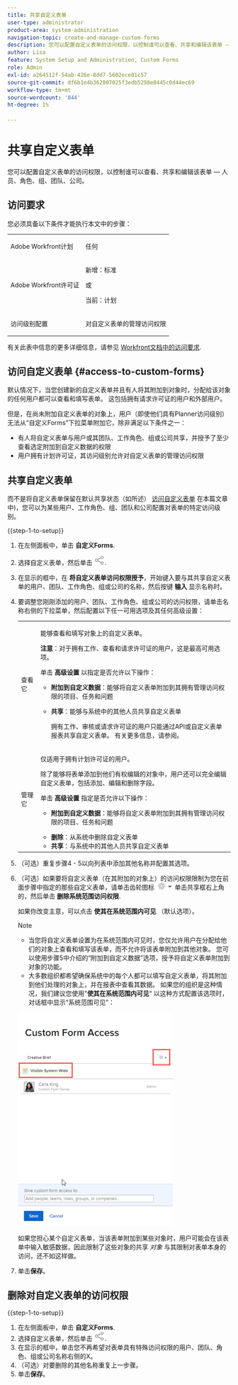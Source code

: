 ```yaml
---
title: 共享自定义表单
user-type: administrator
product-area: system-administration
navigation-topic: create-and-manage-custom-forms
description: 您可以配置自定义表单的访问权限，以控制谁可以查看、共享和编辑该表单 — 人员、角色、组、团队、公司。
author: Lisa
feature: System Setup and Administration, Custom Forms
role: Admin
exl-id: a264512f-54ab-426e-8dd7-5602ece81c57
source-git-commit: df6b1e4b362807025f3edb5298e8445c0d44ec69
workflow-type: tm+mt
source-wordcount: '844'
ht-degree: 1%

---
```


# 共享自定义表单

您可以配置自定义表单的访问权限，以控制谁可以查看、共享和编辑该表单 — 人员、角色、组、团队、公司。

## 访问要求

您必须具备以下条件才能执行本文中的步骤：

<table style="table-layout:auto"> 
 <col> 
 <col> 
 <tbody> 
  <tr data-mc-conditions=""> 
   <td role="rowheader"> <p>Adobe Workfront计划</p> </td> 
   <td>任何</td> 
  </tr> 
  <tr> 
   <td role="rowheader">Adobe Workfront许可证</td> 
   <td>
   <p>新增：标准</p>
   <p>或</p>
   <p>当前：计划</p></td>
  </tr> 
  <tr data-mc-conditions=""> 
   <td role="rowheader">访问级别配置</td> 
   <td> <p>对自定义表单的管理访问权限</p> </td> 
  </tr> 
 </tbody> 
</table>

有关此表中信息的更多详细信息，请参见 [Workfront文档中的访问要求](/help/quicksilver/administration-and-setup/add-users/access-levels-and-object-permissions/access-level-requirements-in-documentation.md).

## 访问自定义表单 {#access-to-custom-forms}

默认情况下，当您创建新的自定义表单并且有人将其附加到对象时，分配给该对象的任何用户都可以查看和填写表单。 这包括拥有请求许可证的用户和外部用户。

但是，在尚未附加自定义表单的对象上，用户（即使他们具有Planner访问级别）无法从“自定义Forms”下拉菜单附加它，除非满足以下条件之一：

* 有人将自定义表单与用户或其团队、工作角色、组或公司共享，并授予了至少查看选定附加到自定义数据的权限
* 用户拥有计划许可证，其访问级别允许对自定义表单的管理访问权限

## 共享自定义表单

而不是将自定义表单保留在默认共享状态（如所述） [访问自定义表单](#access-to-custom-forms) 在本篇文章中)，您可以为某些用户、工作角色、组、团队和公司配置对表单的特定访问级别。

{{step-1-to-setup}}

1. 在左侧面板中，单击 **自定义Forms**.
1. 选择自定义表单，然后单击 ![“共享”图标](assets/share-icon.png).
1. 在显示的框中，在 **将自定义表单访问权限授予**，开始键入要与其共享自定义表单的用户、团队、工作角色、组或公司的名称，然后按键 **输入** 显示名称时。
1. 要调整您刚刚添加的用户、团队、工作角色、组或公司的访问权限，请单击名称右侧的下拉菜单，然后配置以下任一可用选项及其任何高级设置：

   <table style="table-layout:auto"> 
    <col> 
    <col> 
    <tbody> 
     <tr> 
      <td role="rowheader">查看它</td> 
      <td> <p>能够查看和填写对象上的自定义表单。</p> <p><b>注意</b>：对于拥有工作、查看和请求许可证的用户，这是最高可用选项。</p> <p>单击 <strong>高级设置</strong> 以指定是否允许以下操作：</p> 
       <ul> 
        <li><strong>附加到自定义数据</strong>：能够将自定义表单附加到其拥有管理访问权限的项目、任务和问题</li> 
        <li> <p><strong>共享</strong>：能够与系统中的其他人员共享自定义表单</p> <p>拥有工作、审核或请求许可证的用户只能通过API或自定义表单报表共享自定义表单。 有关更多信息，请参阅。</p> </li> 
       </ul> </td> 
     </tr> 
     <tr> 
      <td role="rowheader">管理它</td> 
      <td> <p>仅适用于拥有计划许可证的用户。 </p> <p>除了能够将表单添加到他们有权编辑的对象中，用户还可以完全编辑自定义表单，包括添加、编辑和删除字段。</p> <p>单击 <strong>高级设置</strong> 指定是否允许以下操作：</p> 
       <ul> 
        <li> <p><strong>附加到自定义数据</strong>：能够将自定义表单附加到其拥有管理访问权限的项目、任务和问题</p> </li> 
        <li><strong>删除</strong>：从系统中删除自定义表单</li> 
        <li><strong>共享</strong>：与系统中的其他人员共享自定义表单</li> 
       </ul> </td> 
     </tr> 
    </tbody> 
   </table>

1. （可选）重复步骤4 - 5以向列表中添加其他名称并配置其选项。
1. （可选）如果要将自定义表单（在其附加的对象上）的访问权限限制为您在前面步骤中指定的那些自定义表单，请单击齿轮图标 ![](assets/gear-icon-settings-with-dn-arrow.jpg) 单击共享框右上角的，然后单击 **删除系统范围访问权限**.

   如果你改变主意，可以点击 **使其在系统范围内可见** （默认选项）。

   >[!NOTE]
   >
   >* 当您将自定义表单设置为在系统范围内可见时，您仅允许用户在分配给他们的对象上查看和填写该表单，而不允许将该表单附加到其他对象。 您可以使用步骤5中介绍的“附加到自定义数据”选项，授予将自定义表单附加到对象的功能。
   >* 大多数组织都希望确保系统中的每个人都可以填写自定义表单，将其附加到他们处理的对象上，并在报表中查看其数据。 如果您的组织是这种情况，我们建议您使用&quot;**使其在系统范围内可见**“ 以这种方式配置该选项时，对话框中显示“系统范围可见”：
   >   
   >![](assets/visible-system-wide-350x480.png)
   >   
   >如果您担心某个自定义表单，当该表单附加到某些对象时，用户可能会在该表单中输入敏感数据，因此限制了这些对象的共享 *对象* 与其限制对表单本身的访问，还不如这样做。

1. 单击&#x200B;**保存**。

## 删除对自定义表单的访问权限

{{step-1-to-setup}}

1. 在左侧面板中，单击 **自定义Forms**.
1. 选择自定义表单，然后单击 ![“共享”图标](assets/share-icon.png).
1. 在显示的框中，单击您不再希望对表单具有特殊访问权限的用户、团队、角色、组或公司名称右侧的X。
1. （可选）对要删除的其他名称重复上一步骤。
1. 单击&#x200B;**保存**。
